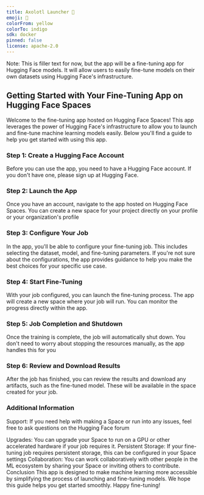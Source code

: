 ```yaml
---
title: Axolotl Launcher 🚀
emoji: 🐉
colorFrom: yellow
colorTo: indigo
sdk: docker
pinned: false
license: apache-2.0
---
```


Note: This is filler text for now, but the app will be a fine-tuning app for Hugging Face models. It will allow users to easily fine-tune models on their own datasets using Hugging Face's infrastructure.

## Getting Started with Your Fine-Tuning App on Hugging Face Spaces

Welcome to the fine-tuning app hosted on Hugging Face Spaces! This app leverages the power of Hugging Face's infrastructure to allow you to launch and fine-tune machine learning models easily. Below you'll find a guide to help you get started with using this app.

### Step 1: Create a Hugging Face Account

Before you can use the app, you need to have a Hugging Face account. If you don't have one, please sign up at Hugging Face.

### Step 2: Launch the App

Once you have an account, navigate to the app hosted on Hugging Face Spaces. You can create a new space for your project directly on your profile or your organization's profile

### Step 3: Configure Your Job

In the app, you'll be able to configure your fine-tuning job. This includes selecting the dataset, model, and fine-tuning parameters. If you're not sure about the configurations, the app provides guidance to help you make the best choices for your specific use case.

### Step 4: Start Fine-Tuning

With your job configured, you can launch the fine-tuning process. The app will create a new space where your job will run. You can monitor the progress directly within the app.

### Step 5: Job Completion and Shutdown

Once the training is complete, the job will automatically shut down. You don't need to worry about stopping the resources manually, as the app handles this for you

### Step 6: Review and Download Results

After the job has finished, you can review the results and download any artifacts, such as the fine-tuned model. These will be available in the space created for your job.

### Additional Information

Support: If you need help with making a Space or run into any issues, feel free to ask questions on the Hugging Face forum

Upgrades: You can upgrade your Space to run on a GPU or other accelerated hardware if your job requires it.
Persistent Storage: If your fine-tuning job requires persistent storage, this can be configured in your Space settings
Collaboration: You can work collaboratively with other people in the ML ecosystem by sharing your Space or inviting others to contribute.
Conclusion
This app is designed to make machine learning more accessible by simplifying the process of launching and fine-tuning models. We hope this guide helps you get started smoothly. Happy fine-tuning!
